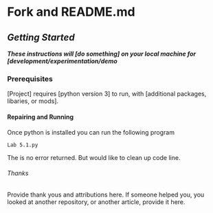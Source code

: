 # Fork and README.md

## ***Getting Started***


***These instructions will [do something] on your local machine for [development/experimentation/demo***

### Prerequisites

[Project] requires [python version 3] to run, with [additional packages, libaries, or mods].


#### Repairing and Running
Once python is installed you can run the following program

```
Lab 5.1.py
```
The is no error returned. But would like to clean up code line.

###### Thanks
Provide thank yous and attributions here. If someone helped you, you looked at another repository, or another article, provide it here.